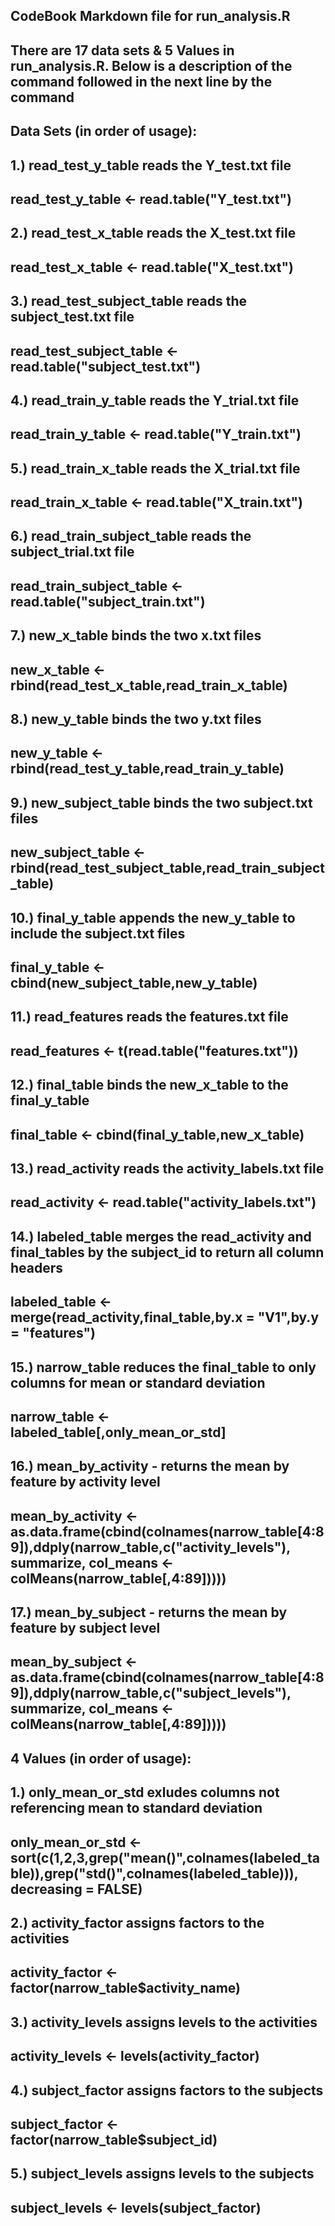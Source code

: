 ## CodeBook Markdown file for run_analysis.R
##
## There are 17 data sets & 5 Values in run_analysis.R. Below is a description of the command followed in the next line by the command
##
## Data Sets (in order of usage):
##
## 1.) read_test_y_table reads the Y_test.txt file
##     read_test_y_table <- read.table("Y_test.txt")
##
## 2.) read_test_x_table  reads the X_test.txt file
##     read_test_x_table <- read.table("X_test.txt")
##     
## 3.) read_test_subject_table   reads the subject_test.txt file
##     read_test_subject_table <- read.table("subject_test.txt")
##     
## 4.) read_train_y_table  reads the Y_trial.txt file
##     read_train_y_table <- read.table("Y_train.txt")
##     
## 5.) read_train_x_table  reads the X_trial.txt file
##     read_train_x_table <- read.table("X_train.txt")
##     
## 6.) read_train_subject_table   reads the subject_trial.txt file
##     read_train_subject_table <- read.table("subject_train.txt")
##     
## 7.) new_x_table  binds the two x.txt files
##     new_x_table <- rbind(read_test_x_table,read_train_x_table)
##     
## 8.) new_y_table  binds the two y.txt files
##     new_y_table <- rbind(read_test_y_table,read_train_y_table)
##     
## 9.) new_subject_table  binds the two subject.txt files
##     new_subject_table <- rbind(read_test_subject_table,read_train_subject_table)
##     
## 10.) final_y_table  appends the new_y_table to include the subject.txt files
##     final_y_table <- cbind(new_subject_table,new_y_table)
##     
## 11.) read_features  reads the features.txt file
##     read_features <- t(read.table("features.txt"))
##     
## 12.) final_table  binds the new_x_table to the final_y_table
##     final_table <- cbind(final_y_table,new_x_table)
##     
## 13.) read_activity  reads the activity_labels.txt file
##     read_activity <- read.table("activity_labels.txt")
##     
## 14.) labeled_table  merges the read_activity and final_tables by the subject_id to return all column headers
##     labeled_table <- merge(read_activity,final_table,by.x = "V1",by.y = "features")
##     
## 15.) narrow_table  reduces the final_table to only columns for mean or standard deviation
##     narrow_table <- labeled_table[,only_mean_or_std]
##     
## 16.) mean_by_activity - returns the mean by feature by activity level
##     mean_by_activity <- as.data.frame(cbind(colnames(narrow_table[4:89]),ddply(narrow_table,c("activity_levels"), summarize, col_means <- colMeans(narrow_table[,4:89]))))
##     
## 17.) mean_by_subject - returns the mean by feature by subject level
##     mean_by_subject <- as.data.frame(cbind(colnames(narrow_table[4:89]),ddply(narrow_table,c("subject_levels"), summarize, col_means <- colMeans(narrow_table[,4:89]))))
##     
## 
##
## 4 Values (in order of usage):
##
## 1.) only_mean_or_std  exludes columns not referencing mean to standard deviation
##	only_mean_or_std <- sort(c(1,2,3,grep("mean()",colnames(labeled_table)),grep("std()",colnames(labeled_table))), decreasing = FALSE)
## 
## 2.) activity_factor  assigns factors to the activities
## 	activity_factor <- factor(narrow_table$activity_name)
## 
## 3.) activity_levels  assigns levels to the activities
## 	activity_levels <- levels(activity_factor)
## 
## 4.) subject_factor  assigns factors to the subjects
## 	subject_factor <- factor(narrow_table$subject_id)
## 
## 5.) subject_levels  assigns levels to the subjects
##	subject_levels <- levels(subject_factor)

